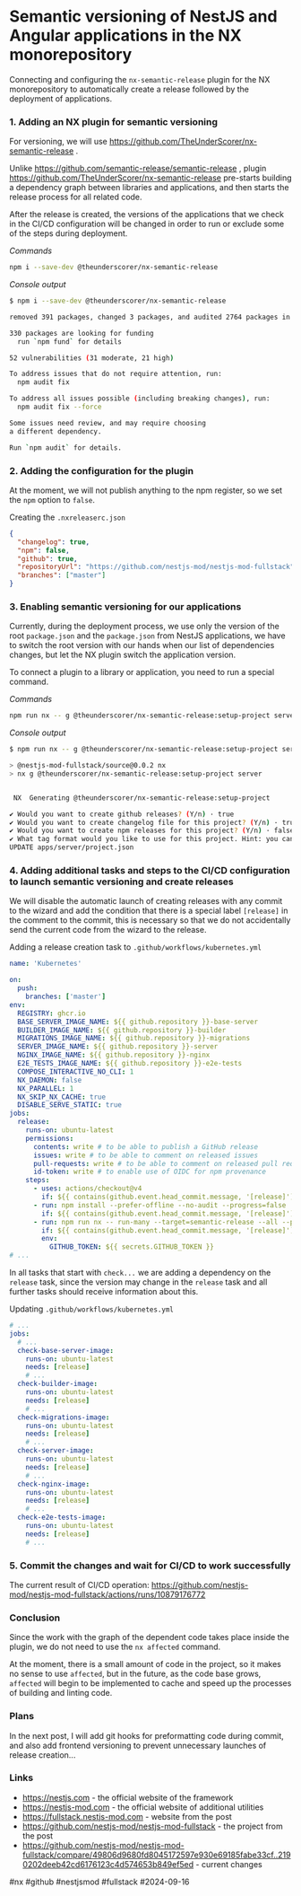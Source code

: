 # Semantic versioning of NestJS and Angular applications in the NX monorepository

Connecting and configuring the `nx-semantic-release` plugin for the NX monorepository to automatically create a release followed by the deployment of applications.

### 1. Adding an NX plugin for semantic versioning

For versioning, we will use https://github.com/TheUnderScorer/nx-semantic-release .

Unlike https://github.com/semantic-release/semantic-release , plugin https://github.com/TheUnderScorer/nx-semantic-release pre-starts building a dependency graph between libraries and applications, and then starts the release process for all related code.

After the release is created, the versions of the applications that we check in the CI/CD configuration will be changed in order to run or exclude some of the steps during deployment.

_Commands_

```bash
npm i --save-dev @theunderscorer/nx-semantic-release
```

_Console output_

```bash
$ npm i --save-dev @theunderscorer/nx-semantic-release

removed 391 packages, changed 3 packages, and audited 2764 packages in 18s

330 packages are looking for funding
  run `npm fund` for details

52 vulnerabilities (31 moderate, 21 high)

To address issues that do not require attention, run:
  npm audit fix

To address all issues possible (including breaking changes), run:
  npm audit fix --force

Some issues need review, and may require choosing
a different dependency.

Run `npm audit` for details.
```

### 2. Adding the configuration for the plugin

At the moment, we will not publish anything to the npm register, so we set the `npm` option to `false`.

Creating the `.nxreleaserc.json`

```json
{
  "changelog": true,
  "npm": false,
  "github": true,
  "repositoryUrl": "https://github.com/nestjs-mod/nestjs-mod-fullstack",
  "branches": ["master"]
}
```

### 3. Enabling semantic versioning for our applications

Currently, during the deployment process, we use only the version of the root `package.json` and the `package.json` from NestJS applications, we have to switch the root version with our hands when our list of dependencies changes, but let the NX plugin switch the application version.

To connect a plugin to a library or application, you need to run a special command.

_Commands_

```bash
npm run nx -- g @theunderscorer/nx-semantic-release:setup-project server
```

_Console output_

```bash
$ npm run nx -- g @theunderscorer/nx-semantic-release:setup-project server

> @nestjs-mod-fullstack/source@0.0.2 nx
> nx g @theunderscorer/nx-semantic-release:setup-project server


 NX  Generating @theunderscorer/nx-semantic-release:setup-project

✔ Would you want to create github releases? (Y/n) · true
✔ Would you want to create changelog file for this project? (Y/n) · true
✔ Would you want to create npm releases for this project? (Y/n) · false
✔ What tag format would you like to use for this project. Hint: you can use ${PROJECT_NAME} and ${VERSION} tokens here. · ${PROJECT_NAME}-v${VERSION}
UPDATE apps/server/project.json
```

### 4. Adding additional tasks and steps to the CI/CD configuration to launch semantic versioning and create releases

We will disable the automatic launch of creating releases with any commit to the wizard and add the condition that there is a special label `[release]` in the comment to the commit, this is necessary so that we do not accidentally send the current code from the wizard to the release.

Adding a release creation task to `.github/workflows/kubernetes.yml`

```yaml
name: 'Kubernetes'

on:
  push:
    branches: ['master']
env:
  REGISTRY: ghcr.io
  BASE_SERVER_IMAGE_NAME: ${{ github.repository }}-base-server
  BUILDER_IMAGE_NAME: ${{ github.repository }}-builder
  MIGRATIONS_IMAGE_NAME: ${{ github.repository }}-migrations
  SERVER_IMAGE_NAME: ${{ github.repository }}-server
  NGINX_IMAGE_NAME: ${{ github.repository }}-nginx
  E2E_TESTS_IMAGE_NAME: ${{ github.repository }}-e2e-tests
  COMPOSE_INTERACTIVE_NO_CLI: 1
  NX_DAEMON: false
  NX_PARALLEL: 1
  NX_SKIP_NX_CACHE: true
  DISABLE_SERVE_STATIC: true
jobs:
  release:
    runs-on: ubuntu-latest
    permissions:
      contents: write # to be able to publish a GitHub release
      issues: write # to be able to comment on released issues
      pull-requests: write # to be able to comment on released pull requests
      id-token: write # to enable use of OIDC for npm provenance
    steps:
      - uses: actions/checkout@v4
        if: ${{ contains(github.event.head_commit.message, '[release]') }}
      - run: npm install --prefer-offline --no-audit --progress=false
        if: ${{ contains(github.event.head_commit.message, '[release]') }}
      - run: npm run nx -- run-many --target=semantic-release --all --parallel=1
        if: ${{ contains(github.event.head_commit.message, '[release]') }}
        env:
          GITHUB_TOKEN: ${{ secrets.GITHUB_TOKEN }}
# ...
```

In all tasks that start with `check...` we are adding a dependency on the `release` task, since the version may change in the `release` task and all further tasks should receive information about this.

Updating `.github/workflows/kubernetes.yml`

```yaml
# ...
jobs:
  # ...
  check-base-server-image:
    runs-on: ubuntu-latest
    needs: [release]
    # ...
  check-builder-image:
    runs-on: ubuntu-latest
    needs: [release]
    # ...
  check-migrations-image:
    runs-on: ubuntu-latest
    needs: [release]
    # ...
  check-server-image:
    runs-on: ubuntu-latest
    needs: [release]
    # ...
  check-nginx-image:
    runs-on: ubuntu-latest
    needs: [release]
    # ...
  check-e2e-tests-image:
    runs-on: ubuntu-latest
    needs: [release]
    # ...
```

### 5. Commit the changes and wait for CI/CD to work successfully

The current result of CI/CD operation: https://github.com/nestjs-mod/nestjs-mod-fullstack/actions/runs/10879176772

### Conclusion

Since the work with the graph of the dependent code takes place inside the plugin, we do not need to use the `nx affected` command.

At the moment, there is a small amount of code in the project, so it makes no sense to use `affected`, but in the future, as the code base grows, `affected` will begin to be implemented to cache and speed up the processes of building and linting code.

### Plans

In the next post, I will add git hooks for preformatting code during commit, and also add frontend versioning to prevent unnecessary launches of release creation...

### Links

- https://nestjs.com - the official website of the framework
- https://nestjs-mod.com - the official website of additional utilities
- https://fullstack.nestjs-mod.com - website from the post
- https://github.com/nestjs-mod/nestjs-mod-fullstack - the project from the post
- https://github.com/nestjs-mod/nestjs-mod-fullstack/compare/49806d9680fd8045172597e930e69185fabe33cf..2190202deeb42cd6176123c4d574653b849ef5ed - current changes

#nx #github #nestjsmod #fullstack
 #2024-09-16